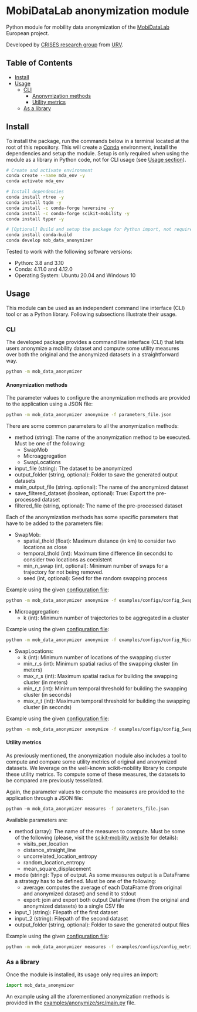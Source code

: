 # MobiDataLab anonymization module
Python module for mobility data anonymization of the [MobiDataLab](https://mobidatalab.eu/) European project.

Developed by [CRISES research group](https://crises-deim.urv.cat/web/) from [URV](https://www.urv.cat/en/).


## Table of Contents
* [Install](#install)
* [Usage](#usage)
  * [CLI](#cli)
    * [Anonymization methods](#anonymization-methods)
    * [Utility metrics](#utility-metrics)
  * [As a library](#as-a-library)

## Install
To install the package, run the commands below in a terminal located at the root of this repository.
This will create a <a href="https://docs.conda.io/projects/conda/en/latest/">Conda</a> environment, install the dependencies and setup the module.
Setup is only required when using the module as a library in Python code, not for CLI usage (see [Usage section](#usage)).
```bash
# Create and activate environment
conda create --name mda_env -y
conda activate mda_env

# Install dependencies
conda install rtree -y
conda install tqdm -y
conda install -c conda-forge haversine -y
conda install -c conda-forge scikit-mobility -y
conda install typer -y

# [Optional] Build and setup the package for Python import, not required for CLI usage
conda install conda-build
conda develop mob_data_anonymizer
```

Tested to work with the following software versions:
* Python: 3.8 and 3.10
* Conda: 4.11.0 and 4.12.0
* Operating System: Ubuntu 20.04 and Windows 10

## Usage
This module can be used as an independent command line interface (CLI) tool or as a Python library.
Following subsections illustrate their usage.

### CLI
The developed package provides a command line interface (CLI) that lets users anonymize a mobility dataset and compute some utility measures over both the original and the anonymized datasets in a straightforward way.
```bash
python -m mob_data_anonymizer
```

#### Anonymization methods
The parameter values to configure the anonymization methods are provided to the application using a JSON file:  
```bash
python -m mob_data_anonymizer anonymize -f parameters_file.json
```
There are some common parameters to all the anonymization methods:
* method (string): The name of the anonymization method to be executed. Must be one of the following:
  * SwapMob
  * Microaggregation
  * SwapLocations
* input_file (string): The dataset to be anonymized
* output_folder (string, optional): Folder to save the generated output datasets
* main_output_file (string. optional): The name of the anonymized dataset 
* save_filtered_dataset (boolean, optional): True: Export the pre-processed dataset
* filtered_file (string, optional): The name of the pre-processed dataset

Each of the anonymization methods has some specific parameters that have to be added to the parameters file:
* SwapMob:
  * spatial_thold (float): Maximum distance (in km) to consider two locations as close
  * temporal_thold (int): Maximum time difference (in seconds) to consider two locations as coexistent 
  * min_n_swap (int, optional): Minimum number of swaps for a trajectory for not being removed.
  * seed (int, optional): Seed for the random swapping process

Example using the given [configuration file](examples/configs/config_SwapMob.json):
```bash
python -m mob_data_anonymizer anonymize -f examples/configs/config_SwapMob.json
```

* Microaggregation:
  * k (int): Minimum number of trajectories to be aggregated in a cluster

Example using the given [configuration file](examples/configs/config_Microaggregation.json):
```bash
python -m mob_data_anonymizer anonymize -f examples/configs/config_Microaggregation.json
```

* SwapLocations:
  * k (int):  Minimum number of locations of the swapping cluster
  * min_r_s (int): Minimum spatial radius of the swapping cluster (in meters)
  * max_r_s (int): Maximum spatial radius for building the swapping cluster (in meters)
  * min_r_t (int): Minimum temporal threshold for building the swapping cluster (in seconds)
  * max_r_t (int): Maximum temporal threshold for building the swapping cluster (in seconds)

Example using the given [configuration file](examples/configs/config_SwapLocations.json):
```bash
python -m mob_data_anonymizer anonymize -f examples/configs/config_SwapLocations.json
```
#### Utility metrics
As previously mentioned, the anonymization module also includes a tool to compute and compare some utility metrics of original and anonymized datasets. We leverage on the well-known scikit-mobility library to compute these utility metrics. To compute some of these measures, the datasets to be compared are previously tessellated.

Again, the parameter values to compute the measures are provided to the application through a JSON file:
```bash
python –m mob_data_anonymizer measures -f parameters_file.json 
```
Available parameters are:
* method (array): The name of the measures to compute. Must be some of the following (please, visit the [scikit-mobility website](https://scikit-mobility.github.io/scikit-mobility/reference/measures.html) for details):
  * visits_per_location
  * distance_straight_line
  * uncorrelated_location_entropy
  * random_location_entropy
  * mean_square_displacement
* mode (string): Type of output. As some measures output is a DataFrame a strategy has to be defined. Must be one of the following:
  * average: computes the average of each DataFrame (from original and anonymized dataset) and send it to stdout
  * export: join and export both output DataFrame (from the original and anonymized datasets) to a single CSV file
* input_1 (string): Filepath of the first dataset 
* input_2 (string): Filepath of the second dataset 
* output_folder (string, optional): Folder to save the generated output files

Example using the given [configuration file](examples/configs/config_metrics.json):
```bash
python -m mob_data_anonymizer measures -f examples/configs/config_metrics.json
```

### As a library
Once the module is installed, its usage only requires an import:
```python
import mob_data_anonymizer
```
An example using all the aforementioned anonymization methods is provided in the [examples/anonymize/src/main.py](examples/anonymize/src/main.py) file.

<!---
## Datasets
- **cabs_dataset_20080608_0700_0715.csv**: 371 trajectories and 3120 locations. All locations between 07:00 and 07:15
- **cabs_dataset_0700_0715.csv**: 7265 trajectories and 60628 locations. All locations between 07:00 and 07:15
--->

